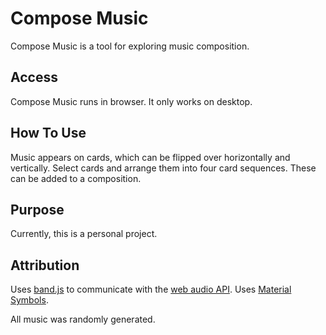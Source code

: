 # Compose Music

Compose Music is a tool for exploring music composition.

## Access

Compose Music runs in browser. It only works on desktop.

## How To Use

Music appears on cards, which can be flipped over horizontally and vertically.
Select cards and arrange them into four card sequences. These can be 
added to a composition.

## Purpose

Currently, this is a personal project.

## Attribution

Uses [band.js](https://github.com/meenie/band.js) to communicate with the [web audio API](https://developer.mozilla.org/en-US/docs/Web/API/Web_Audio_API).
Uses [Material Symbols](https://fonts.google.com/icons).

All music was randomly generated.
